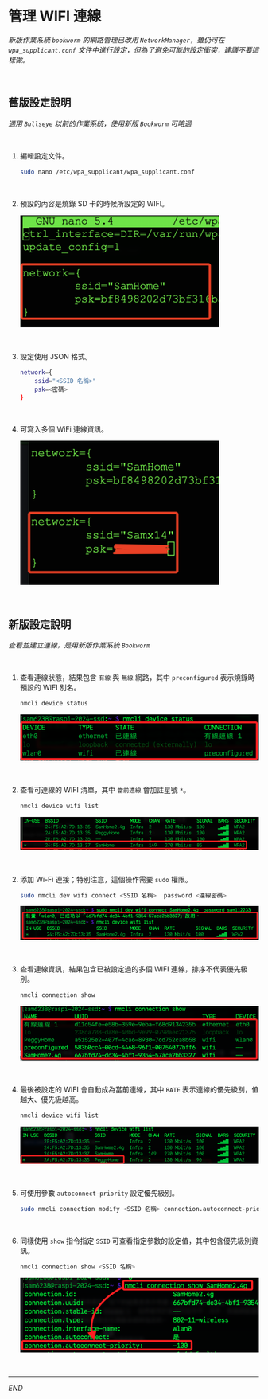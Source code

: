 # 管理 WIFI 連線

_新版作業系統 `bookworm` 的網路管理已改用 `NetworkManager`，雖仍可在 `wpa_supplicant.conf` 文件中進行設定，但為了避免可能的設定衝突，建議不要這樣做。_

<br>

## 舊版設定說明

_適用 `Bullseye` 以前的作業系統，使用新版 `Bookworm` 可略過_

<br>

1. 編輯設定文件。

    ```bash
    sudo nano /etc/wpa_supplicant/wpa_supplicant.conf
    ```

<br>

2. 預設的內容是燒錄 SD 卡的時候所設定的 WIFI。

    <img src="images/img_16.png" width="400px" />

<br>

3. 設定使用 JSON 格式。

    ```bash
    network={
        ssid="<SSID 名稱>"
        psk=<密碼>
    }
    ```

<br>

4. 可寫入多個 WiFi 連線資訊。

    <img src="images/img_18.png" width="400px" />

<br>

## 新版設定說明

_查看並建立連線，是用新版作業系統 `Bookworm`_

<br>

1. 查看連線狀態，結果包含 `有線` 與 `無線` 網路，其中 `preconfigured` 表示燒錄時預設的 WIFI 別名。

    ```bash
    nmcli device status
    ```

    ![](images/img_133.png)

<br>

2. 查看可連線的 WIFI 清單，其中 `當前連線` 會加註星號 `*`。

    ```bash
    nmcli device wifi list
    ```

    ![](images/img_128.png)

<br>

2. 添加 Wi-Fi 連接；特別注意，這個操作需要 `sudo` 權限。

    ```bash
    sudo nmcli dev wifi connect <SSID 名稱>  password <連線密碼>
    ```

    ![](images/img_129.png)

<br>

3. 查看連線資訊，結果包含已被設定過的多個 WIFI 連線，排序不代表優先級別。

    ```bash
    nmcli connection show
    ```

    ![](images/img_131.png)

<br>

4. 最後被設定的 WIFI 會自動成為當前連線，其中 `RATE` 表示連線的優先級別，值越大、優先級越高。

    ```bash
    nmcli device wifi list
    ```

    ![](images/img_132.png)

<br>

5. 可使用參數 `autoconnect-priority` 設定優先級別。

    ```bash
    sudo nmcli connection modify <SSID 名稱> connection.autoconnect-priority <優先級別>
    ```

<br>

6. 同樣使用 `show` 指令指定 `SSID` 可查看指定參數的設定值，其中包含優先級別資訊。

    ```bash
    nmcli connection show <SSID 名稱>
    ```

    ![](images/img_134.png)

<br>

___

_END_